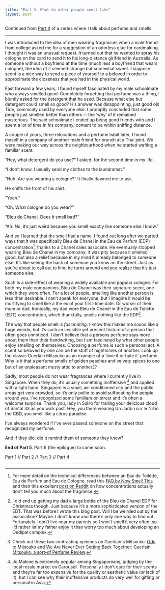 ```yaml
---
title: "Part 5: What do other people smell like"
layout: post
---
```


Continued from [Part 4](/2016/11/26/scented-memories.html) of a series where I talk about perfume and smells.

---

I was introduced to the idea of men wearing fragrances when a male friend from college asked me for a suggestion of an odorless glue for cardmaking. I thought it was an unusual request. It turned out that he wanted to spray his cologne on the card to send it to his long-distance girlfriend in Australia. As someone without a boyfriend at the time (much less a boyfriend that wears cologne), the idea of it seemed strange but somewhat sweet. I suppose scent is a nice way to send a piece of yourself to a beloved in order to approximate the closeness that you had in the physical world. 

Fast forward a few years, I found myself fascinated by my male schoolmate who always smelled good. Completely forgetting that perfume was a thing, I bluntly asked for the detergent that he used. Because what else but detergent could smell so good? His answer was disappointing, just good old Tide, commonly used by everyone else. I promptly concluded that some people just smelled better than others -- the ‘why’ of it remained mysterious. The said schoolmate I ended up being good friends with and I spent a lot of time in his company, content to be within sniffing distance.

A couple of years, three relocations and a perfume habit later, I found myself in a company of another male friend for brunch at a Thai joint. We were making our way across the neighbourhood when he started wafting a familiar scent.

<div class='indented'>

<p>“Hey, what detergent do you use?” I asked, for the second time in my life. </p>

<p>“I don’t know. I usually send my clothes to the laundromat.”</p>

<p>“Huh. Are you wearing a cologne?” It finally dawned me to ask.</p>

<p>He sniffs the front of his shirt.</p>

<p>“Yeah.”</p>

<p>“Oh. What cologne do you wear?”</p>

<p>“Bleu de Chanel. Does it smell bad?”</p>

<p>“Ah. No, it’s just weird because you smell exactly like someone else I know.”</p>

</div>

And so I learned that the smell had a name. I found out long after we parted ways that it was specifically Bleu de Chanel in the Eau de Parfum (EDP) concentration[^1], thanks to a Chanel sales associate. He eventually stopped wearing Bleu de Chanel in my company. It was pity because it smelled good, but also a relief because in my mind it already belonged to someone else. It’s like seeing the back of someone you know on the street. Just as you’re about to call out to him, he turns around and you realize that it’s just someone else. 

Such is a side-effect of wearing a widely available and popular cologne. For both my male companions, Bleu de Chanel was their signature scent, one which they wore often. For a lot of people, smelling like another person is less than desirable. I can’t speak for everyone, but I imagine it would be mortifying to smell like a the ex of your first-time date. Or worse: of their mum or dad. Ironically, my dad wore Bleu de Chanel in the Eau de Toilette (EDT) concentration, which thankfully, smells nothing like the EDP[^5]. 

The way that people smell is _fascinating_. I know this makes me sound like a huge weirdo, but it’s such an invisible yet present feature of a person that often goes unnoticed. I don't believe that a persons perfume says more about them than their handwriting, but I am fascinated by what other people enjoy smelling on themselves. Choosing a perfume is such a personal act. A scent so beloved by one can be the stuff of nightmares of another. Look up the classic Guerlain Mitsouko as an example of a 'love it or hate it' perfume. Why is it that a perfume smells of golden peaches and velvety spices to one but of an unpleasant musty attic to another[^6]?

Sadly, most people do not wear fragrances where I currently live in Singapore. When they do, it’s usually something inoffensive [^3] and applied with a light hand. Singapore is a small, air-conditioned city and the public areas get very crowded, so it’s only polite to avoid suffocating the people around you. I’ve recognized some familiars on street and it’s often a welcome surprise. Thank you, lady in SoHo for trailing your delicious cloud of Santal 33 as you walk past. Hey, you there wearing Un Jardin sur le Nil in the CBD, you smell like a citrus paradise. 

I’ve always wondered if I’ve ever passed someone on the street that recognized my perfume. 

And if they did, did it remind them of someone they know?

__End of Part 5__. Part 6 (the epilogue) to come soon.

[Part 1](/2016/11/06/nail-polish-made-me-puke.html) // [Part 2](/2016/11/07/department-stores-are-terrifying.html) // [Part 3](/2016/11/13/short-lived-first-love.html) // [Part 4](/2016/11/26/scented-memories.html) 

---
[^1]: For more detail on the technical differences between an Eau de Toilette, Eau de Parfum and Eau de Cologne, read this [FAQ by Now Smell This](http://www.nstperfume.com/perfume-faq/) and then this excellent [post on Reddit](https://www.reddit.com/r/fragrance/comments/5cdib8/lets_talk_about_fragrance_concentration_and/) on how concentrations actually don’t tell you much about the fragrance.
[^2]: More on the rise of demand for niche perfumery by [The Guardian: Move over Taylor Swift – indie perfumers ride high as public tires of celebrity scent](https://www.theguardian.com/fashion/2015/jul/12/indie-perfumers-ride-high-celebrity-scents-taylor-swift-justin-bieber)
[^3]: Jo Malone is extremely popular among Singaporeans, judging by the local resale market on Carousell. Personally I don’t care for their scents and they’re far too expensive for the quality or aesthetic value (or lack of it), but I can see why their inoffensive products do very well for gifting or personal in Asia. 
[^4]: Penhaligon’s is owned by Puig, an Italian conglomerate, Jo Malone and Tom Ford perfumes by Estee Lauder and there is [talk](http://wwd.com/fashion-news/fashion-scoops/lvmh-reportedly-poised-to-buy-maison-francis-kurkdjian-10704909/) about Maison Francis Kurkdjian being acquired by LVMH. For a true, indie-owned perfumery, look up the Tauer Perfumes or 4160 Tuesdays.
[^5]: I did end up getting my dad a large bottle of the Bleu de Chanel EDP for Christmas though. Just because it’s a more sophisticated version of the EDT. That was before I wrote this blog post. Will I be weirded out by the association? Maybe. I don’t know and there’s only one way to find out. Fortunately I don’t live near my parents so I won’t smell it very often, so I’d rather let my father enjoy it than worry too much about developing an Oedipal complex.
[^6]: Check out these two contrasting opinions on Guerlain's Mitsouko: [Ode to Mitsouko](http://perfumeposse.com/2007/12/24/ode-to-mitsouko/) and [We Are Never Ever Getting Back Together: Guerlain Mitsouko, a sort-of Perfume Review](http://themuseinwoodenshoes.com/we-are-never-ever-getting-back-together-guerlain-mitsouko-a-sort-of-perfume-review/).
